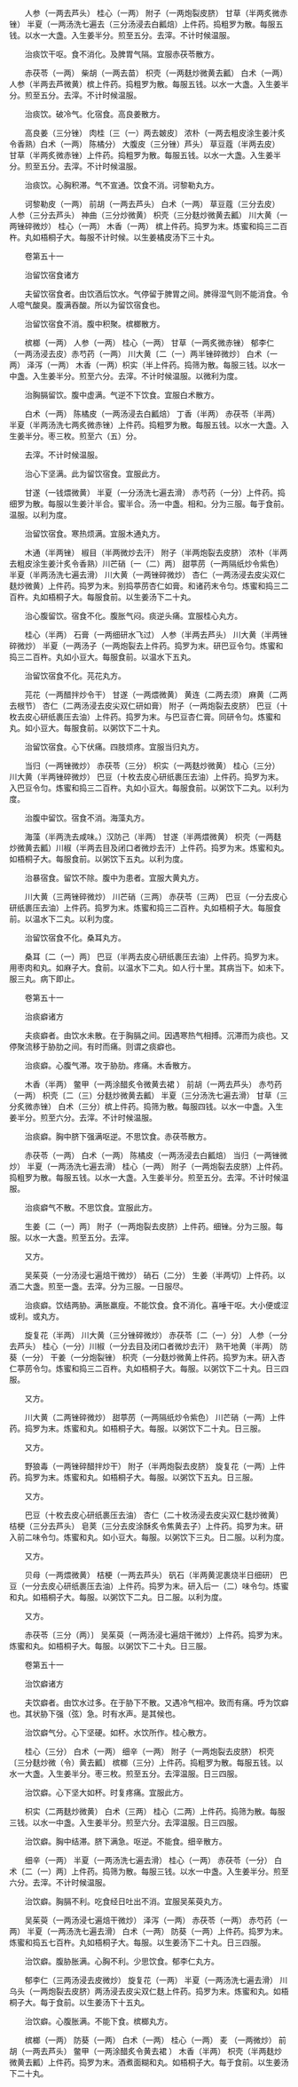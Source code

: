 <!-- { "loadSidebar": true } -->
　　人参（一两去芦头） 桂心（一两） 附子（一两炮裂皮脐） 甘草（半两炙微赤锉） 半夏（一两汤洗七遍去（三分汤浸去白瓤焙）上件药。捣粗罗为散。每服五钱。以水一大盏。入生姜半分。煎至五分。去滓。不计时候温服。

　　治痰饮干呕。食不消化。及脾胃气隔。宜服赤茯苓散方。

　　赤茯苓（一两） 柴胡（一两去苗） 枳壳（一两麸炒微黄去瓤） 白术（一两） 人参（半两去芦微黄）槟上件药。捣粗罗为散。每服五钱。以水一大盏。入生姜半分。煎至五分。去滓。不计时候温服。

　　治痰饮。破冷气。化宿食。高良姜散方。

　　高良姜（三分锉） 肉桂〔三（一）两去皴皮〕 浓朴（一两去粗皮涂生姜汁炙令香熟）白术（一两） 陈橘分） 大腹皮（三分锉）芦头） 草豆蔻（半两去皮） 甘草（半两炙微赤锉）上件药。捣粗罗为散。每服五钱。以水一大盏。入生姜半分。煎至五分。去滓。不计时候温服。

　　治痰饮。心胸积滞。气不宣通。饮食不消。诃黎勒丸方。

　　诃黎勒皮（一两） 前胡（一两去芦头） 白术（一两） 草豆蔻（三分去皮） 人参（三分去芦头） 神曲（三分炒微黄） 枳壳（三分麸炒微黄去瓤） 川大黄（一两锉碎微炒） 桂心（一两） 木香（一两） 槟上件药。捣罗为末。炼蜜和捣三二百杵。丸如梧桐子大。每服不计时候。以生姜橘皮汤下三十丸。

　　卷第五十一

　　治留饮宿食诸方

　　夫留饮宿食者。由饮酒后饮水。气停留于脾胃之间。脾得湿气则不能消食。令人噫气酸臭。腹满吞酸。所以为留饮宿食也。

　　治留饮宿食不消。腹中积聚。槟榔散方。

　　槟榔（一两） 人参（一两） 桂心（一两） 甘草（一两炙微赤锉） 郁李仁（一两汤浸去皮）赤芍药（一两） 川大黄〔二（一）两半锉碎微炒〕 白术（一两） 泽泻（一两） 木香（一两）枳实（半上件药。捣筛为散。每服三钱。以水一中盏。入生姜半分。煎至六分。去滓。不计时候温服。以微利为度。

　　治胸膈留饮。腹中虚满。气逆不下饮食。宜服白术散方。

　　白术（一两） 陈橘皮（一两汤浸去白瓤焙） 丁香（半两） 赤茯苓（半两） 半夏（半两汤洗七两炙微赤锉）上件药。捣粗罗为散。每服五钱。以水一大盏。入生姜半分。枣三枚。煎至六（五）分。

　　去滓。不计时候温服。

　　治心下坚满。此为留饮宿食。宜服此方。

　　甘遂（一钱煨微黄） 半夏（一分汤洗七遍去滑） 赤芍药（一分）上件药。捣细罗为散。每服以生姜汁半合。蜜半合。汤一中盏。相和。分为三服。每于食前。温服。以利为度。

　　治留饮宿食。寒热烦满。宜服木通丸方。

　　木通（半两锉） 椒目（半两微炒去汗） 附子（半两炮裂去皮脐） 浓朴（半两去粗皮涂生姜汁炙令香熟）川芒硝〔一（二）两〕 甜葶苈（一两隔纸炒令紫色） 半夏（半两汤洗七遍去滑） 川大黄（一两锉碎微炒） 杏仁（一两汤浸去皮尖双仁麸炒微黄）上件药。捣罗为末。别捣葶苈杏仁如膏。和诸药末令匀。炼蜜和捣三二百杵。丸如梧桐子大。每服食前。以生姜汤下二十丸。

　　治心腹留饮。宿食不化。腹胀气闷。痰逆头痛。宜服桂心丸方。

　　桂心（半两） 石膏（一两细研水飞过） 人参（半两去芦头） 川大黄（半两锉碎微炒） 半夏（一两汤子（一两炮裂去上件药。捣罗为末。研巴豆令匀。炼蜜和捣三二百杵。丸如小豆大。每服食前。以温水下五丸。

　　治留饮宿食不化。芫花丸方。

　　芫花（一两醋拌炒令干） 甘遂（一两煨微黄） 黄连（二两去须） 麻黄（二两去根节） 杏仁（二两汤浸去皮尖双仁研如膏） 附子（一两炮裂去皮脐） 巴豆（十枚去皮心研纸裹压去油）上件药。捣罗为末。与巴豆杏仁膏。同研令匀。炼蜜和丸。如小豆大。每服食前。以粥饮下二十丸。

　　治留饮宿食。心下伏痛。四肢烦疼。宜服当归丸方。

　　当归（一两锉微炒） 赤茯苓（三分） 枳实（一两麸炒微黄） 桂心（三分） 川大黄（半两锉碎微炒） 巴豆（十枚去皮心研纸裹压去油）上件药。捣罗为末。入巴豆令匀。炼蜜和捣三二百杵。丸如小豆大。每服食前。以粥饮下二丸。以利为度。

　　治腹中留饮。宿食不消。海藻丸方。

　　海藻（半两洗去咸味。）汉防己（半两） 甘遂（半两煨微黄） 枳壳（一两麸炒微黄去瓤）川椒（半两去目及闭口者微炒去汗）上件药。捣罗为末。炼蜜和丸。如梧桐子大。每服食前。以粥饮下五丸。以利为度。

　　治暴宿食。留饮不除。腹中为患者。宜服大黄丸方。

　　川大黄（三两锉碎微炒） 川芒硝（三两） 赤茯苓（三两） 巴豆（一分去皮心研纸裹压去油）上件药。捣罗为末。炼蜜和捣三二百杵。丸如梧桐子大。每服食前。以温水下二丸。以利为度。

　　治留饮宿食不化。桑耳丸方。

　　桑耳〔二（一）两〕 巴豆（半两去皮心研纸裹压去油）上件药。捣罗为末。用枣肉和丸。如麻子大。食前。以温水下二丸。如人行十里。其病当下。如未下。服三丸。病下即止。

　　卷第五十一

　　治痰癖诸方

　　夫痰癖者。由饮水未散。在于胸膈之间。因遇寒热气相搏。沉滞而为痰也。又停聚流移于胁肋之间。有时而痛。则谓之痰癖也。

　　治痰癖。心腹气滞。攻于胁肋。疼痛。木香散方。

　　木香（半两） 鳖甲（一两涂醋炙令微黄去裙 ） 前胡（一两去芦头） 赤芍药（一两） 枳壳〔二（三）分麸炒微黄去瓤） 半夏（三分汤洗七遍去滑） 甘草（三分炙微赤锉） 白术（三分）槟上件药。捣筛为散。每服四钱。以水一中盏。入生姜半分。煎至六分。去滓。不计时候温服。

　　治痰癖。胸中脐下强满呕逆。不思饮食。赤茯苓散方。

　　赤茯苓（一两） 白术（一两） 陈橘皮（一两汤浸去白瓤焙） 当归（一两锉微炒） 半夏（一两汤洗七遍去滑） 桂心（一两） 附子（一两炮裂去皮脐）上件药。捣粗罗为散。每服五钱。以水一大盏。入生姜半分。煎至五分。去滓。不计时候温服。

　　治痰癖气不散。不思饮食。宜服此方。

　　生姜〔二（一）两〕 附子（一两炮裂去皮脐）上件药。细锉。分为三服。每服。以水一大盏。煎至五分。去滓。

　　又方。

　　吴茱萸（一分汤浸七遍焙干微炒） 硝石（二分） 生姜（半两切）上件药。以酒二大盏。煎至一盏。去滓。分为三服。一日服尽。

　　治痰癖。饮结两胁。满胀羸瘦。不能饮食。食不消化。喜唾干呕。大小便或涩或利。或丸方。

　　旋复花（半两） 川大黄（三分锉碎微炒） 赤茯苓〔二（一）分〕 人参（一分去芦头） 桂心（一分）川椒（一分去目及闭口者微炒去汗） 熟干地黄（半两） 防葵（一分） 干姜（一分炮裂锉） 枳壳（一分麸炒微黄上件药。捣罗为末。研入杏仁葶苈令匀。炼蜜和捣三二百杵。丸如梧桐子大。每服。以粥饮下二十丸。日三四服。

　　又方。

　　川大黄（二两锉碎微炒） 甜葶苈（一两隔纸炒令紫色） 川芒硝（一两）上件药。捣罗为末。炼蜜和丸。如梧桐子大。每服。以粥饮下二十丸。日三服。

　　又方。

　　野狼毒（一两锉碎醋拌炒干） 附子（半两炮裂去皮脐） 旋复花（一两）上件药。捣罗为末。炼蜜和丸。如梧桐子大。每服。以粥饮下五丸。日三服。

　　又方。

　　巴豆（十枚去皮心研纸裹压去油） 杏仁（二十枚汤浸去皮尖双仁麸炒微黄） 桔梗（三分去芦头） 皂荚（三分去皮涂酥炙令焦黄去子）上件药。捣罗为末。研入前二味令匀。炼蜜和丸。如小豆大。每服。以粥饮下三丸。日二服。以利为度。

　　又方。

　　贝母（一两煨微黄） 桔梗（一两去芦头） 矾石（半两黄泥裹烧半日细研） 巴豆（一分去皮心研纸裹压去油）上件药。捣罗为末。研入后一（二）味令匀。炼蜜和丸。如梧桐子大。每服。以粥饮下二丸。日二服。以利为度。

　　又方。

　　赤茯苓〔三分（两）〕 吴茱萸（一两汤浸七遍焙干微炒）上件药。捣罗为末。炼蜜和丸。如梧桐子大。每服。以粥饮下二十丸。日三服。

　　卷第五十一

　　治饮癖诸方

　　夫饮癖者。由饮水过多。在于胁下不散。又遇冷气相冲。致而有痛。呼为饮癖也。其状胁下强（弦）急。时有水声。是其候也。

　　治饮癖气分。心下坚硬。如杯。水饮所作。桂心散方。

　　桂心（三分） 白术（一两） 细辛（一两） 附子（一两炮裂去皮脐） 枳壳〔三分麸炒微（令）黄去瓤〕 槟榔（三分）上件药。捣粗罗为散。每服五钱。以水一大盏。入生姜半分。枣三枚。煎至五分。去滓温服。日三四服。

　　治饮癖。心下坚大如杯。时复疼痛。宜服此方。

　　枳实（二两麸炒微黄） 白术（三两） 桂心（二两）上件药。捣筛为散。每服三钱。以水一中盏。入生姜半分。煎至六分。去滓温服。日三四服。

　　治饮癖。胸中结滞。脐下满急。呕逆。不能食。细辛散方。

　　细辛（一两） 半夏（一两汤洗七遍去滑） 桂心（一两） 赤茯苓（一分） 白术〔二（一）两〕上件药。捣筛为散。每服三钱。以水一中盏。入生姜半分。煎至六分。去滓。不计时候温服。

　　治饮癖。胸膈不利。吃食经日吐出不消。宜服吴茱萸丸方。

　　吴茱萸（一两汤浸七遍焙干微炒） 泽泻（一两） 赤茯苓（一两） 赤芍药（一两） 半夏（一两汤洗七遍去滑） 白术（一两） 防葵（一两）上件药。捣罗为末。炼蜜和捣五七百杵。丸如梧桐子大。每服。以生姜汤下二十丸。日三四服。

　　治饮癖。腹胁胀满。心胸不利。少思饮食。郁李仁丸方。

　　郁李仁（三两汤浸去皮微炒） 旋复花（一两） 半夏（一两汤洗七遍去滑） 川乌头（一两炮裂去皮脐）两汤浸去皮尖双仁麸上件药。捣罗为末。炼蜜和丸。如梧桐子大。每于食前。以生姜汤下十五丸。

　　治饮癖。心腹胀满。不能下食。槟榔丸方。

　　槟榔（一两） 防葵（一两） 白术（一两） 桂心（一两） 麦 （一两微炒） 前胡（一两去芦头） 鳖甲（一两涂醋炙令黄去裙 ） 木香（半两） 枳壳（半两麸炒微黄去瓤）上件药。捣罗为末。酒煮面糊和丸。如梧桐子大。每于食前。以生姜汤下二十丸。

